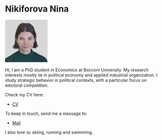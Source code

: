 # Nikiforova Nina

<img src="IMAGE4.jpg" alt="drawing" width="140"/>

Hi, I am a PhD student in Economics at Bocconi University. My research interests mostly lie in political economy and applied industrial organization. I study strategic behavior in political contexts, with a particular focus on electoral competition.

Check my CV here:
+ [CV](/cv.pdf)

To keep in touch, send me a message to:
+ [Mail](mailto:nina.nikiforova@phd.unibocconi.it)

I also love xc skiing, running and swimming. 

